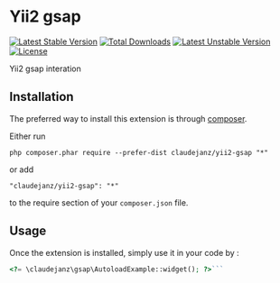 Yii2 gsap
=========
[![Latest Stable Version](https://poser.pugx.org/claudejanz/yii2-gsap/v/stable.svg)](https://packagist.org/packages/claudejanz/yii2-gsap) [![Total Downloads](https://poser.pugx.org/claudejanz/yii2-gsap/downloads.svg)](https://packagist.org/packages/claudejanz/yii2-gsap) [![Latest Unstable Version](https://poser.pugx.org/claudejanz/yii2-gsap/v/unstable.svg)](https://packagist.org/packages/claudejanz/yii2-gsap) [![License](https://poser.pugx.org/claudejanz/yii2-gsap/license.svg)](https://packagist.org/packages/claudejanz/yii2-gsap)

Yii2 gsap interation

Installation
------------

The preferred way to install this extension is through [composer](http://getcomposer.org/download/).

Either run

```
php composer.phar require --prefer-dist claudejanz/yii2-gsap "*"
```

or add

```
"claudejanz/yii2-gsap": "*"
```

to the require section of your `composer.json` file.


Usage
-----

Once the extension is installed, simply use it in your code by  :

```php
<?= \claudejanz\gsap\AutoloadExample::widget(); ?>```